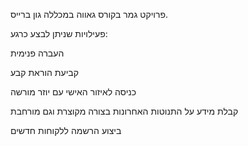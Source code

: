 פרויקט גמר בקורס גאווה במכללה גון ברייס.

פעילויות שניתן לבצע כרגע:

העברה פנימית

קביעת הוראת קבע

כניסה לאיזור האישי עם יוזר מורשה

קבלת מידע על התנוטות האחרונות בצורה מקוצרת וגם מורחבת

ביצוע הרשמה ללקוחות חדשים
